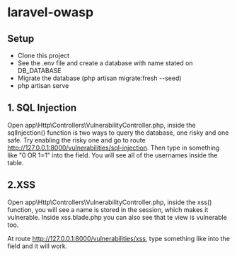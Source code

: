 # laravel-owasp

## Setup
- Clone this project
- See the .env file and create a database with name stated on DB_DATABASE
- Migrate the database (php artisan migrate:fresh --seed)
- php artisan serve
## 1. SQL Injection
Open app\Http\Controllers\VulnerabilityController.php, inside the sqlInjection() function is two ways to query the database, one risky and one safe. Try enabling the risky one and go to route http://127.0.0.1:8000/vulnerabilities/sql-injection.
Then type in something like "0 OR 1=1" into the field. You will see all of the usernames inside the table.

## 2.XSS
Open app\Http\Controllers\VulnerabilityController.php, inside the xss() function, you will see a name is stored in the session, which makes it vulnerable. Inside xss.blade.php you can also see that te view is vulnerable too.

At route http://127.0.0.1:8000/vulnerabilities/xss, type something like <script>alert('XSS');</script> into the field and it will work.

